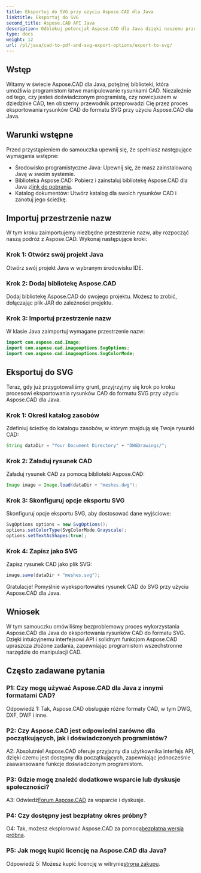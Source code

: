 ```yaml
---
title: Eksportuj do SVG przy użyciu Aspose.CAD dla Java
linktitle: Eksportuj do SVG
second_title: Aspose.CAD API Java
description: Odblokuj potencjał Aspose.CAD dla Java dzięki naszemu przewodnikowi krok po kroku na temat eksportowania rysunków CAD do SVG. Dowiedz się, jak importować przestrzenie nazw, konfigurować opcje i bezproblemowo integrować Aspose.CAD z projektem Java.
type: docs
weight: 12
url: /pl/java/cad-to-pdf-and-svg-export-options/export-to-svg/
---
```

## Wstęp

Witamy w świecie Aspose.CAD dla Java, potężnej biblioteki, która umożliwia programistom łatwe manipulowanie rysunkami CAD. Niezależnie od tego, czy jesteś doświadczonym programistą, czy nowicjuszem w dziedzinie CAD, ten obszerny przewodnik przeprowadzi Cię przez proces eksportowania rysunków CAD do formatu SVG przy użyciu Aspose.CAD dla Java.

## Warunki wstępne

Przed przystąpieniem do samouczka upewnij się, że spełniasz następujące wymagania wstępne:

- Środowisko programistyczne Java: Upewnij się, że masz zainstalowaną Javę w swoim systemie.
-  Biblioteka Aspose.CAD: Pobierz i zainstaluj bibliotekę Aspose.CAD dla Java z[link do pobrania](https://releases.aspose.com/cad/java/).
- Katalog dokumentów: Utwórz katalog dla swoich rysunków CAD i zanotuj jego ścieżkę.

## Importuj przestrzenie nazw

W tym kroku zaimportujemy niezbędne przestrzenie nazw, aby rozpocząć naszą podróż z Aspose.CAD. Wykonaj następujące kroki:

### Krok 1: Otwórz swój projekt Java
Otwórz swój projekt Java w wybranym środowisku IDE.

### Krok 2: Dodaj bibliotekę Aspose.CAD
Dodaj bibliotekę Aspose.CAD do swojego projektu. Możesz to zrobić, dołączając plik JAR do zależności projektu.

### Krok 3: Importuj przestrzenie nazw
W klasie Java zaimportuj wymagane przestrzenie nazw:

```java
import com.aspose.cad.Image;
import com.aspose.cad.imageoptions.SvgOptions;
import com.aspose.cad.imageoptions.SvgColorMode;
```

## Eksportuj do SVG

Teraz, gdy już przygotowaliśmy grunt, przyjrzyjmy się krok po kroku procesowi eksportowania rysunków CAD do formatu SVG przy użyciu Aspose.CAD dla Java.

### Krok 1: Określ katalog zasobów

Zdefiniuj ścieżkę do katalogu zasobów, w którym znajdują się Twoje rysunki CAD:

```java
String dataDir = "Your Document Directory" + "DWGDrawings/";
```

### Krok 2: Załaduj rysunek CAD

Załaduj rysunek CAD za pomocą biblioteki Aspose.CAD:

```java
Image image = Image.load(dataDir + "meshes.dwg");
```

### Krok 3: Skonfiguruj opcje eksportu SVG

Skonfiguruj opcje eksportu SVG, aby dostosować dane wyjściowe:

```java
SvgOptions options = new SvgOptions();
options.setColorType(SvgColorMode.Grayscale);
options.setTextAsShapes(true);
```

### Krok 4: Zapisz jako SVG

Zapisz rysunek CAD jako plik SVG:

```java
image.save(dataDir + "meshes.svg");
```

Gratulacje! Pomyślnie wyeksportowałeś rysunek CAD do SVG przy użyciu Aspose.CAD dla Java.

## Wniosek

W tym samouczku omówiliśmy bezproblemowy proces wykorzystania Aspose.CAD dla Java do eksportowania rysunków CAD do formatu SVG. Dzięki intuicyjnemu interfejsowi API i solidnym funkcjom Aspose.CAD upraszcza złożone zadania, zapewniając programistom wszechstronne narzędzie do manipulacji CAD.

## Często zadawane pytania

### P1: Czy mogę używać Aspose.CAD dla Java z innymi formatami CAD?

Odpowiedź 1: Tak, Aspose.CAD obsługuje różne formaty CAD, w tym DWG, DXF, DWF i inne.

### P2: Czy Aspose.CAD jest odpowiedni zarówno dla początkujących, jak i doświadczonych programistów?

A2: Absolutnie! Aspose.CAD oferuje przyjazny dla użytkownika interfejs API, dzięki czemu jest dostępny dla początkujących, zapewniając jednocześnie zaawansowane funkcje doświadczonym programistom.

### P3: Gdzie mogę znaleźć dodatkowe wsparcie lub dyskusje społeczności?

 A3: Odwiedź[Forum Aspose.CAD](https://forum.aspose.com/c/cad/19) za wsparcie i dyskusje.

### P4: Czy dostępny jest bezpłatny okres próbny?

 O4: Tak, możesz eksplorować Aspose.CAD za pomocą[bezpłatna wersja próbna](https://releases.aspose.com/).

### P5: Jak mogę kupić licencję na Aspose.CAD dla Java?

 Odpowiedź 5: Możesz kupić licencję w witrynie[strona zakupu](https://purchase.aspose.com/buy).